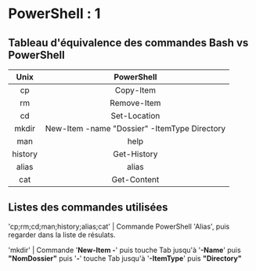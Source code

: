 # PowerShell : 1

## Tableau d'équivalence des commandes Bash vs PowerShell

| Unix | PowerShell |
| :--: | :--------: |
| cp | Copy-Item |
| rm | Remove-Item |
| cd | Set-Location |
| mkdir | New-Item -name "Dossier" -ItemType Directory
| man | help |
| history | Get-History |
| alias | alias
| cat | Get-Content |


## Listes des commandes utilisées

'cp;rm;cd;man;history;alias;cat' | Commande PowerShell 'Alias', puis regarder dans la liste de résulats.

'mkdir' | Commande '**New-Item -**' puis touche Tab jusqu'à '**-Name**' puis **"NomDossier"** puis '**-**' touche Tab jusqu'à '**-ItemType**' puis **"Directory"**

